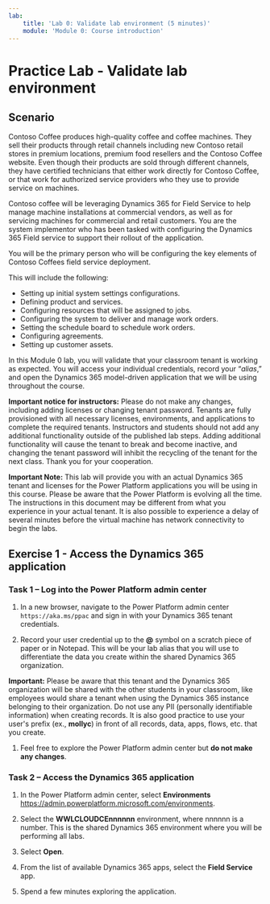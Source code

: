 ```yaml
---
lab:
    title: 'Lab 0: Validate lab environment (5 minutes)'
    module: 'Module 0: Course introduction'
---
```


# Practice Lab - Validate lab environment

## Scenario

Contoso Coffee produces high-quality coffee and coffee machines. They sell their products through retail channels including new Contoso retail stores in premium locations, premium food resellers and the Contoso Coffee website. Even though their products are sold through different channels, they have certified technicians that either work directly for Contoso Coffee, or that work for authorized service providers who they use to provide service on machines. 

Contoso coffee will be leveraging Dynamics 365 for Field Service to help manage machine installations at commercial vendors, as well as for servicing machines for commercial and retail customers. You are the system implementor who has been tasked with configuring the Dynamics 365 Field service to support their rollout of the application. 

You will be the primary person who will be configuring the key elements of Contoso Coffees field service deployment. 

This will include the following:

* Setting up initial system settings configurations. 
* Defining product and services.
* Configuring resources that will be assigned to jobs.
* Configuring the system to deliver and manage work orders. 
* Setting the schedule board to schedule work orders.
* Configuring agreements.
* Setting up customer assets. 


In this Module 0 lab, you will validate that your classroom tenant is working as expected. You will access your individual credentials, record your “*alias*,” and open the Dynamics 365 model-driven application that we will be using throughout the course.

**Important notice for instructors:** Please do not make any changes, including adding licenses or changing tenant password. Tenants are fully provisioned with all necessary licenses, environments, and applications to complete the required tenants. Instructors and students should not add any additional functionality outside of the published lab steps. Adding additional functionality will cause the tenant to break and become inactive, and changing the tenant password will inhibit the recycling of the tenant for the next class. Thank you for your cooperation.

**Important Note:** This lab will provide you with an actual Dynamics 365 tenant and licenses for the Power Platform applications you will be using in this course. Please be aware that the Power Platform is evolving all the time. The instructions in this document may be different from what you experience in your actual tenant. It is also possible to experience a delay of several minutes before the virtual machine has network connectivity to begin the labs.


## Exercise 1 - Access the Dynamics 365 application

### Task 1 – Log into the Power Platform admin center

1. In a new browser, navigate to the Power Platform admin center `https://aka.ms/ppac` and sign in with your Dynamics 365 tenant credentials.

1. Record your user credential up to the **@** symbol on a scratch piece of paper or in Notepad. This will be your lab alias that you will use to differentiate the data you create within the shared Dynamics 365 organization.

**Important:** Please be aware that this tenant and the Dynamics 365 organization will be shared with the other students in your classroom, like employees would share a tenant when using the Dynamics 365 instance belonging to their organization. Do not use any PII (personally identifiable information) when creating records. It is also good practice to use your user's prefix (ex., **mollyc**) in front of all records, data, apps, flows, etc. that you create.

1. Feel free to explore the Power Platform admin center but **do not make any changes**.


### Task 2 – Access the Dynamics 365 application

1. In the Power Platform admin center, select **Environments** <https://admin.powerplatform.microsoft.com/environments>.

1. Select the **WWLCLOUDCEnnnnnn** environment, where nnnnnn is a number. This is the shared Dynamics 365 environment where you will be performing all labs.

1. Select **Open**.

1. From the list of available Dynamics 365 apps, select the **Field Service** app.

1. Spend a few minutes exploring the application.
